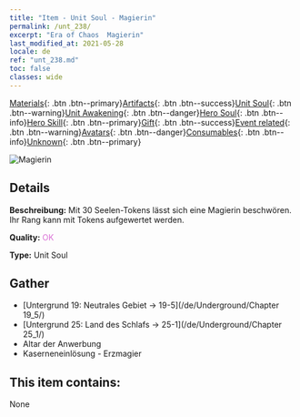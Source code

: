 ```yaml
---
title: "Item - Unit Soul - Magierin"
permalink: /unt_238/
excerpt: "Era of Chaos  Magierin"
last_modified_at: 2021-05-28
locale: de
ref: "unt_238.md"
toc: false
classes: wide
---
```

 [Materials](/ItemsDE/){: .btn .btn--primary}[Artifacts](/ItemsDE/Artifacts/){: .btn .btn--success}[Unit Soul](/ItemsDE/UnitSoul/){: .btn .btn--warning}[Unit Awakening](/ItemsDE/UnitAwakening/){: .btn .btn--danger}[Hero Soul](/ItemsDE/HeroSoul/){: .btn .btn--info}[Hero Skill](/ItemsDE/HeroSkill/){: .btn .btn--primary}[Gift](/ItemsDE/Gift/){: .btn .btn--success}[Event related](/ItemsDE/Events/){: .btn .btn--warning}[Avatars](/ItemsDE/Avatars/){: .btn .btn--danger}[Consumables](/ItemsDE/Consumables/){: .btn .btn--info}[Unknown](/ItemsDE/Unknown/){: .btn .btn--primary}

 ![Magierin](/images/u/ti_dafashi.jpg)

## Details
 **Beschreibung:** Mit 30 Seelen-Tokens lässt sich eine Magierin beschwören. Ihr Rang kann mit Tokens aufgewertet werden.

 **Quality:** <span style="color: #DA70D6">OK</span>

 **Type:** Unit Soul

## Gather

*    [Untergrund 19: Neutrales Gebiet -> 19-5](/de/Underground/Chapter 19_5/) 
*    [Untergrund 25: Land des Schlafs -> 25-1](/de/Underground/Chapter 25_1/) 
*    Altar der Anwerbung 
*    Kaserneneinlösung - Erzmagier 

## This item contains:

  None

